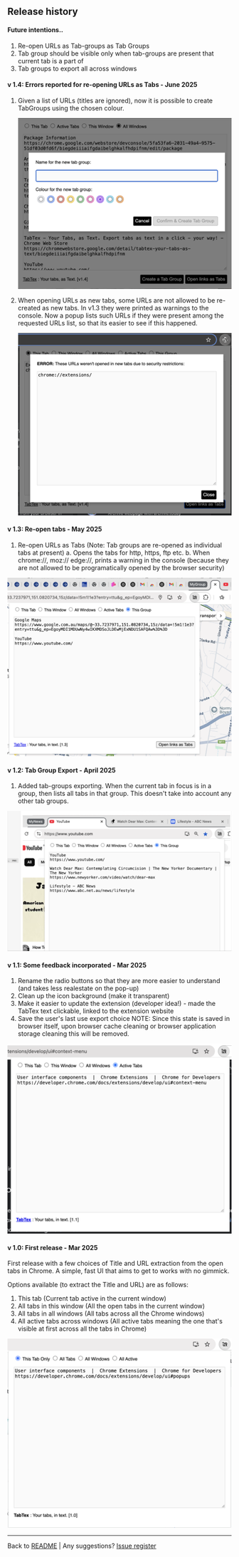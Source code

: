 ## Release history

#### Future intentions..
1) Re-open URLs as Tab-groups as Tab Groups 
2) Tab group should be visible only when tab-groups are present that current tab is a part of
3) Tab groups to export all across windows

#### v 1.4: Errors reported for re-opening URLs as Tabs - June 2025
1) Given a list of URLs (titles are ignored), now it is possible to create TabGroups using the chosen colour.
   
   ![|500](yImages/tabtex_1_4_TabGroupCreate.png)
   
2) When opening URLs as new tabs, some URLs are not allowed to be re-created as new tabs. In v1.3 they were printed as warnings to the console. Now a popup lists such URLs if they were present among the requested URLs list, so that its easier to see if this happened.

   ![|500](yImages/reopening-urls-in-tabs-error-popup.png)

#### v 1.3: Re-open tabs - May 2025
1) Re-open URLs as Tabs (Note: Tab groups are re-opened as individual tabs at present)
   a. Opens the tabs for http, https, ftp etc.
   b. When chrome://, moz:// edge://, prints a warning in the console
   (because they are not allowed to be programatically opened by the browser security)

![|500](yImages/tabtex_1_3.png.png)

#### v 1.2: Tab Group Export - April 2025
1) Added tab-groups exporting. When the current tab in focus is in a group, then lists all tabs in that group. This doesn't take into account any other tab groups.

![|500](resources/v1_2_tab_group_export.png)


#### v 1.1: Some feedback incorporated - Mar 2025
1) Rename the radio buttons so that they are more easier to understand (and takes less realestate on the pop-up)
2) Clean up the icon background (make it transparent)
3) Make it easier to update the extension (developer idea!) - made the TabTex text clickable, linked to the extension website
4) Save the user's last use export choice 
NOTE: Since this state is saved in browser itself, upon browser cache cleaning or browser application storage cleaning this will be removed.

![|500](resources/release_v_1.1.png)

#### v 1.0: First release - Mar 2025
First release with a few choices of Title and URL extraction from the open tabs in Chrome. A simple, fast UI that aims to get to works with no gimmick.

Options available (to extract the Title and URL) are as follows:
1) This tab (Current tab active in the current window)
2) All tabs in this window (All the open tabs in the current window)
3) All tabs in all windows (All tabs across all the Chrome windows)
4) All active tabs across windows (All active tabs meaning the one that's visible at first across all the tabs in Chrome)

![|500](resources/release_v_1.0.png)




---
Back to [README](README.md) | Any suggestions? [Issue register](https://github.com/madukan/tabtex/issues)


